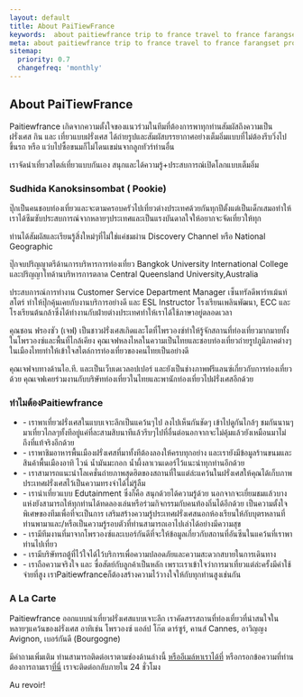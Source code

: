 ```yaml
---
layout: default
title: About PaiTiewFrance 
keywords:  about paitiewfrance trip to france travel to france farangset provence burgundy averyron bourgogne 
meta: about paitiewfrance trip to france travel to france farangset provence burgundy averyron bourgogne 
sitemap:
  priority: 0.7
  changefreq: 'monthly'
---
```

## About PaiTiewFrance 

Paitiewfrance เกิดจากความตั้งใจของแนวร่วมในทีมที่ต้องการพาทุกท่านสัมผัสถึงความเป็นฝรั่งเศส กิน และ เที่ยวแบบฝรั่งเศส ได้ถ่ายรูปและสัมผัสบรรยากาศอย่างเต็มอิ่มแบบที่ไม่ต้องรีบวิ่งไปขึ้นรถ หรือ แว่บไปซื้อขนมก็ไม่โดนเขม่นจากลูกทัวร์ท่านอื่น

เราจัดนำเที่ยวสไตล์เที่ยวแบบกันเอง สนุกและได้ความรู้+ประสบการณ์เปิดโลกแบบเต็มอิ่ม


### Sudhida Kanoksinsombat ( Pookie)
ปุ๊กเป็นคนชอบท่องเที่ยวและจะตามครอบครัวไปเที่ยวต่างประเทศด้วยกันทุกปีตั้งแต่เป็นเด็กเสมอทำให้เราได้ซึมซับประสบการณ์จากหลายๆประเทศและเป็นแรงบันดาลใจให้อยากจะจัดเที่ยวให้ทุก

ท่านได้สัมผัสและเรียนรู้สิ่งใหม่ๆที่ไม่ใช่แค่ชมผ่าน Discovery Channel หรือ National Geographic

ปุ๊กจบปริญญาตรีด้านการบริหารการท่องเที่ยว Bangkok University International College และปริญญาโทด้านบริหารการตลาด Central Queensland University,Australia

ประสบการณ์การทำงาน Customer Service Department Manager เซ็นทรัลดีพาร์ทเม้นท์สโตร์ ทำให้ปุ๊กคุ้นเคยกับงานบริการอย่างดี และ ESL Instructor โรงเรียนเพลินพัฒนา, ECC และโรงเรียนต้นกล้าซึ่งได้ทำงานกับฝ่ายต่างประเทศทำให้เราได้ใช้ภาษาอยู่ตลอดเวลา

คุณชอน ฟรองซัว (เจฟ) เป็นชาวฝรั่งเศสเกิดและโตที่โพรวองซ์ทำให้รู้จักสถานที่ท่องเที่ยวมากมายทั้งในโพรวองซ์และพื้นที่ไกล้เคียง คุณเจฟหลงไหลในความเป็นไทยและชอบท่องเที่ยวถ่ายรูปภูมิภาคต่างๆในเมืองไทยทำให้เข้าใจสไตล์การท่องเที่ยวของคนไทยเป็นอย่างดี

คุณเจฟจบทางด้านไอ.ที. และเป็นเว็บเดเวลอปเปอร์ และยังเป็นช่างภาพฟรีแลนซ์เกี่ยวกับการท่องเที่ยวด้วย คุณเจฟเคยร่วมงานกับบริษัทท่องเที่ยวในไทยและพานักท่องเที่ยวไปฝรั่งเศสอีกด้วย


### ทำไมต้องPaitiewfrance 

<ul>
    <li>
      -  เราพาเที่ยวฝรั่งเศสในแบบเจาะลึกเป็นแคว้นๆไป ลงไปเห็นกันชัดๆ เข้าไปดูกันไกล้ๆ ชมกันนานๆ มาเที่ยวไกลๆทั้งทีอยู่แค่ที่ละสามสิบนาทีแล้วรีบๆไปที่อื่นต่อนอกจากจะไม่คุ้มแล้วยังเหมือนมาไม่ถึงที่แท้จริงอีกด้วย
    </li>
    <li>
       -  เราพาชิมอาหารพื้นเมืองฝรั่งเศสที่มาทั้งทีต้องลองให้ครบทุกอย่าง และเรายังมีข้อมูลร้านขนมและสินค้าพื้นเมืองอาทิ ไวน์ น้ำมันมะกอก น้ำผึ้งลาเวนเดอร์ไว้แนะนำทุกท่านอีกด้วย
    </li>
    <li>
        -  เราสามารถแนะนำโลเคชั่นถ่ายภาพสุดฮิตของสถานที่ในแต่ล่ะแคว้นในฝรั่งเศสให้คุณได้เก็บภาพประเทศฝรั่งเศสไว้เป็นความทรงจำได้ไม่รู้ลืม
    </li>
    <li>
       -  เรานำเที่ยวแบบ Edutainment ซึ่งก็คือ สนุกด้วยได้ความรู้ด้วย นอกจากจะเยี่ยมชมแล้วบางแห่งยังสามารถให้ทุกท่านได้ทดลองเล่นหรือร่วมกิจกรรมกับคนท้องถิ่นได้อีกด้วย เป็นความตั้งใจพิเศษของทีมเพื่อที่จะเป็นการ
       เสริมสร้างความรู้ประเทศฝรั่งเศสนอกห้องเรียนให้กับบุตรหลานที่ท่านพามาและ/หรือเป็นความรู้รอบตัวที่ท่านสามารถเอาไปเล่าได้อย่างมีความสุข
    </li>
    <li>
        -  เรามีทีมงานที่มาจากโพรวองซ์และเบอร์กันดีที่จะให้ข้อมูลเกี่ยวกับสถานที่อันซีนในแคว้นที่เราพาท่านไปเที่ยว
    </li>
    <li>
        -  เรามีบริษัทรถตู้ที่ไว้ใจได้ไว้บริการเพื่อความปลอดภัยและความสะดวกสบายในการเดินทาง
    </li>
    <li>
        -  เราถือความจริงใจ และ ซื่อสัตย์กับลูกค้าเป็นหลัก เพราะเราเข้าใจว่าการมาเที่ยวแต่ล่ะครั้งมีค่าใช้จ่ายที่สูง เราPaitiewfranceก็ต้องสร้างความไว้วางใจให้กับทุกท่านสูงเช่นกัน
    </li>
</ul>




<!-- ![Abbaye de Fontenay](/img/fontenay.jpg "Abbaye de Fontenay") -->


### A La Carte
Paitiewfrance ออกแบบนำเที่ยวฝรั่งเศสแบบเจาะลึก เราคัดสรรสถานที่ท่องเที่ยวที่น่าสนใจในหลายๆแคว้นของฝรั่งเศส อาทิเช่น โพรวองซ์ แอล์ป โก๊ต ดาร์ซูร์, คานส์ Cannes, อาวิญญง Avignon, เบอร์กันดี (Bourgogne)

มีคำถามเพิ่มเติม ท่านสามารถติดต่อเราตามช่องด้านล่างนี้ [หรืออีเมล์หาเราได้ที่](mailto:paitiewfrance@hotmail.com) หรือกรอกข้อความที่ท่านต้องการถามเรา[ที่นี่](http://paitiewfrance.com/contact)  เราจะติดต่อกลับภายใน 24 ชั่วโมง

Au revoir!

